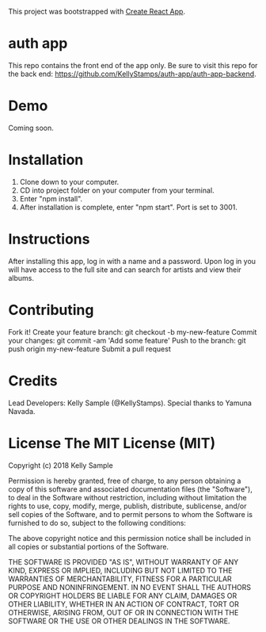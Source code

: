 This project was bootstrapped with [Create React App](https://github.com/facebookincubator/create-react-app).

# auth app
This repo contains the front end of the app only. Be sure to visit this repo for the back end: https://github.com/KellyStamps/auth-app/auth-app-backend.

# Demo
Coming soon.

# Installation
1. Clone down to your computer.
2. CD into project folder on your computer from your terminal.
3. Enter "npm install".
4. After installation is complete, enter "npm start". Port is set to 3001.

# Instructions
After installing this app, log in with a name and a password. Upon log in you will have access to the full site and can search for artists and view their albums.

# Contributing
Fork it!
Create your feature branch: git checkout -b my-new-feature
Commit your changes: git commit -am 'Add some feature'
Push to the branch: git push origin my-new-feature
Submit a pull request

# Credits
Lead Developers: Kelly Sample (@KellyStamps). Special thanks to Yamuna Navada.

# License The MIT License (MIT)

Copyright (c) 2018 Kelly Sample 

Permission is hereby granted, free of charge, to any person obtaining a copy of this software and associated documentation files (the "Software"), to deal in the Software without restriction, including without limitation the rights to use, copy, modify, merge, publish, distribute, sublicense, and/or sell copies of the Software, and to permit persons to whom the Software is furnished to do so, subject to the following conditions:

The above copyright notice and this permission notice shall be included in all copies or substantial portions of the Software.

THE SOFTWARE IS PROVIDED "AS IS", WITHOUT WARRANTY OF ANY KIND, EXPRESS OR IMPLIED, INCLUDING BUT NOT LIMITED TO THE WARRANTIES OF MERCHANTABILITY, FITNESS FOR A PARTICULAR PURPOSE AND NONINFRINGEMENT. IN NO EVENT SHALL THE AUTHORS OR COPYRIGHT HOLDERS BE LIABLE FOR ANY CLAIM, DAMAGES OR OTHER LIABILITY, WHETHER IN AN ACTION OF CONTRACT, TORT OR OTHERWISE, ARISING FROM, OUT OF OR IN CONNECTION WITH THE SOFTWARE OR THE USE OR OTHER DEALINGS IN THE SOFTWARE.

